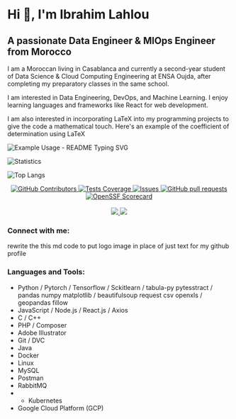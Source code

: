 # Hi 👋, I'm Ibrahim Lahlou
## A passionate Data Engineer & MlOps Engineer from Morocco

I am a Moroccan living in Casablanca and currently a second-year student of Data Science & Cloud Computing Engineering at ENSA Oujda, after completing my preparatory classes in the same school.

I am interested in Data Engineering, DevOps, and Machine Learning. I enjoy learning languages and frameworks like React for web development.

I am also interested in incorporating LaTeX into my programming projects to give the code a mathematical touch. Here's an example of the coefficient of determination using LaTeX


![Example Usage - README Typing SVG](https://readme-typing-svg.demolab.com/?lines=Type+messages+everywhere%21;Add+a+bio+to+your+profile%21;Add+a+description+to+your+repo%21;Make+your+readme+stand+out%21&font=Fira%20Code&center=true&width=380&height=50&duration=4000&pause=1000)

![Statistics](https://github-readme-stats.vercel.app/api?username=IbLahlou&count_private=true&show_icons=true&theme=light)

<!--
![Top Languages](https://github-readme-stats.vercel.app/api/top-langs/?username=Omaraitbenhaddi&show_icons=true&theme=radical)
-->
![Top Langs](https://github-readme-stats.vercel.app/api/top-langs/?username=IbLahlou&layout=compact)

 <p align="center">
    <a href="https://github.com/IbLahlou/github-readme-stats/graphs/contributors">
      <img alt="GitHub Contributors" src="https://img.shields.io/github/contributors/IbLahlou/github-readme-stats" />
    </a>
    <a href="https://codecov.io/gh/IbLahlou/github-readme-stats">
      <img alt="Tests Coverage" src="https://codecov.io/gh/IbLahlou/github-readme-stats/branch/master/graph/badge.svg" />
    </a>
    <a href="https://github.com/IbLahlou/github-readme-stats/issues">
      <img alt="Issues" src="https://img.shields.io/github/issues/IbLahlou/github-readme-stats?color=0088ff" />
    </a>
    <a href="https://github.com/IbLahlou/github-readme-stats/pulls">
      <img alt="GitHub pull requests" src="https://img.shields.io/github/issues-pr/IbLahlou/github-readme-stats?color=0088ff" />
    </a>
    <a href="https://securityscorecards.dev/viewer/?uri=github.com/anuraghazra/github-readme-stats">
      <img alt="OpenSSF Scorecard" src="https://api.securityscorecards.dev/projects/github.com/anuraghazra/github-readme-stats/badge" />
    </a>
    <br />
    <br />
    <a href="https://a.paddle.com/v2/click/16413/119403?link=1227">
      <img src="https://img.shields.io/badge/Supported%20by-VSCode%20Power%20User%20%E2%86%92-gray.svg?colorA=655BE1&colorB=4F44D6&style=for-the-badge"/>
    </a>
    <a href="https://a.paddle.com/v2/click/16413/119403?link=2345">
      <img src="https://img.shields.io/badge/Supported%20by-Node%20Cli.com%20%E2%86%92-gray.svg?colorA=61c265&colorB=4CAF50&style=for-the-badge"/>
    </a>
  </p>

### Connect with me:
<!-- Add your social media and contact links here -->




rewrite the this md code to put logo image in place of just text for my github profile

### Languages and Tools:
<!-- Replace the existing list with the languages and tools you use -->
- Python / Pytorch / Tensorflow / Sckitlearn / tabula-py pytesstract / pandas numpy matplotlib / beautifulsoup request csv openxls / geopandas fillow
- JavaScript / Node.js / React.js / Axios
- C / C++
- PHP / Composer
- Adobe Illustrator
- Git / DVC
- Java
- Docker
- Linux
- MySQL
- Postman
- RabbitMQ
- - Kubernetes
- Google Cloud Platform (GCP)
